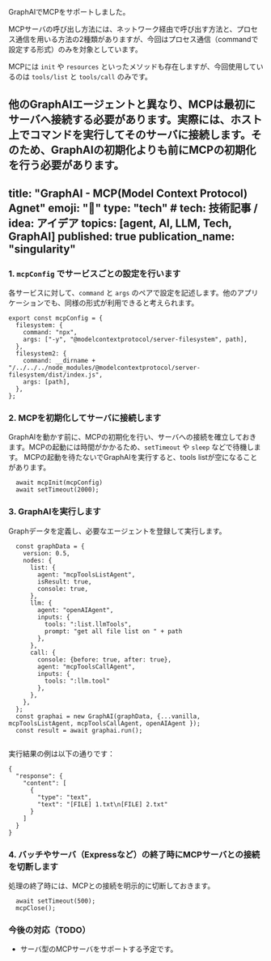 
GraphAIでMCPをサポートしました。

MCPサーバの呼び出し方法には、ネットワーク経由で呼び出す方法と、プロセス通信を用いる方法の2種類がありますが、今回はプロセス通信（commandで設定する形式）のみを対象としています。

MCPには `init` や `resources` といったメソッドも存在しますが、今回使用しているのは `tools/list` と `tools/call` のみです。

他のGraphAIエージェントと異なり、MCPは最初にサーバへ接続する必要があります。実際には、ホスト上でコマンドを実行してそのサーバに接続します。そのため、GraphAIの初期化よりも前にMCPの初期化を行う必要があります。
---
title: "GraphAI - MCP(Model Context Protocol) Agnet"
emoji: "🤖"
type: "tech" # tech: 技術記事 / idea: アイデア
topics: [agent, AI, LLM, Tech, GraphAI]
published: true
publication_name: "singularity"
---

### 1. `mcpConfig` でサービスごとの設定を行います

各サービスに対して、`command` と `args` のペアで設定を記述します。他のアプリケーションでも、同様の形式が利用できると考えられます。

```
export const mcpConfig = {
  filesystem: {
    command: "npx",
    args: ["-y", "@modelcontextprotocol/server-filesystem", path],
  },
  filesystem2: {
    command: __dirname + "/../../../node_modules/@modelcontextprotocol/server-filesystem/dist/index.js",
    args: [path],
  },
};
```

### 2. MCPを初期化してサーバに接続します

GraphAIを動かす前に、MCPの初期化を行い、サーバへの接続を確立しておきます。MCPの起動には時間がかかるため、`setTimeout` や `sleep` などで待機します。
MCPの起動を待たないでGraphAIを実行すると、tools listが空になることがあります。

```
  await mcpInit(mcpConfig)
  await setTimeout(2000);
```
### 3. GraphAIを実行します

Graphデータを定義し、必要なエージェントを登録して実行します。

```
  const graphData = {
    version: 0.5,
    nodes: {
      list: {
        agent: "mcpToolsListAgent",
        isResult: true,
        console: true,
      },
      llm: {
        agent: "openAIAgent",
        inputs: {
          tools: ":list.llmTools",
          prompt: "get all file list on " + path
        },
      },
      call: {
        console: {before: true, after: true},
        agent: "mcpToolsCallAgent",
        inputs: {
          tools: ":llm.tool"
        },
      },
    },
  };
  const graphai = new GraphAI(graphData, {...vanilla,  mcpToolsListAgent, mcpToolsCallAgent, openAIAgent });
  const result = await graphai.run();
  
```  

実行結果の例は以下の通りです：

```
{
  "response": {
    "content": [
      {
        "type": "text",
        "text": "[FILE] 1.txt\n[FILE] 2.txt"
      }
    ]
  }
}
```


### 4. バッチやサーバ（Expressなど）の終了時にMCPサーバとの接続を切断します

処理の終了時には、MCPとの接続を明示的に切断しておきます。

```
  await setTimeout(500);
  mcpClose();
```



### 今後の対応（TODO）

- サーバ型のMCPサーバをサポートする予定です。
